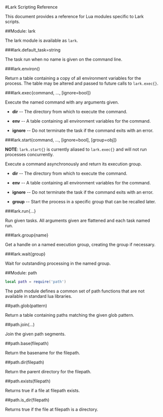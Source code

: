 #Lark Scripting Reference

This document provides a reference for Lua modules specific to Lark scripts.

##Module: lark

The lark module is available as `lark`.

###lark.default_task=string

The task run when no name is given on the command line.

###lark.environ()

Return a table containing a copy of all environment variables for the process.
The table may be altered and passed to future calls to `lark.exec{}`.

###lark.exec{command, ..., [ignore=bool]}

Execute the named command with any arguments given.

- **dir** -- The directory from which to execute the command.

- **env** -- A table containing all environment variables for the command.

- **ignore** -- Do not terminate the task if the command exits with an error.

###lark.start{command, ..., [ignore=bool], [group=obj]}

**NOTE**: `lark.start{}` is currently aliased to `lark.exec{}` and will not run
processes concurrently.

Execute a command asynchronously and return its execution group.

- **dir** -- The directory from which to execute the command.

- **env** -- A table containing all environment variables for the command.

- **ignore** -- Do not terminate the task if the command exits with an error.

- **group** -- Start the process in a specific group that can be recalled
  later.

###lark.run{...}

Run given tasks.  All arguments given are flattened and each task named run.

###lark.group{name}

Get a handle on a named execution group, creating the group if necessary.

###lark.wait{group}

Wait for outstanding processing in the named group.

##Module: path

```lua
local path = require('path')
```

The path module defines a common set of path functions that are not available
in standard lua libraries.

##path.glob(pattern)

Return a table containing paths matching the given glob pattern.

##path.join(...)

Join the given path segments.

##path.base(filepath)

Return the basename for the filepath.

##path.dir(filepath)

Return the parent directory for the filepath.

##path.exists(filepath)

Returns true if a file at filepath exists.

##path.is_dir(filepath)

Returns true if the file at filepath is a directory.
